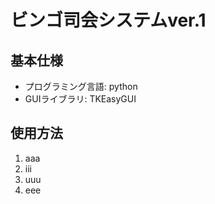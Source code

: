# ビンゴ司会システムver.1
## 基本仕様
- プログラミング言語: python
- GUIライブラリ: TKEasyGUI

## 使用方法
1. aaa
2. iii
3. uuu
4. eee
